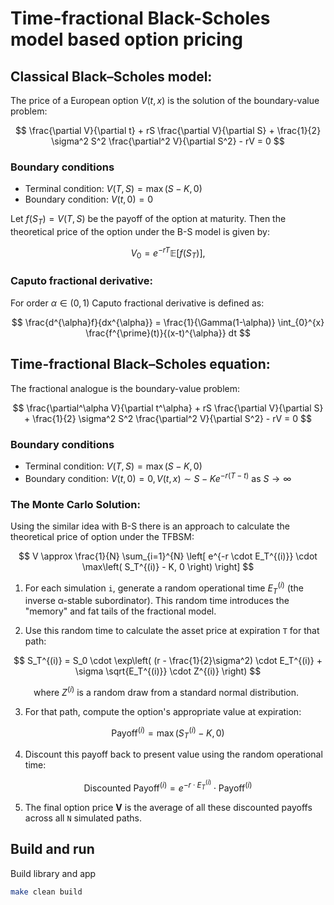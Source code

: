 # Time-fractional Black-Scholes model based option pricing

## Classical Black–Scholes model: 

The price of a European option $V(t, x)$ is the solution of the boundary-value problem:

$$
\frac{\partial V}{\partial t} + rS \frac{\partial V}{\partial S} + \frac{1}{2} \sigma^2 S^2 \frac{\partial^2 V}{\partial S^2} - rV = 0
$$

### Boundary conditions
  - Terminal condition: $V(T, S) = \max(S - K, 0)$
  - Boundary condition: $V(t, 0) = 0$

Let $f(S_T) = V(T, S)$ be the payoff of the option at maturity. Then the theoretical price of the option under the B-S model is given by:

$$
V_0 = e^{-rT}  \mathbb{E} \left[ f(S_T) \right],
$$

### Caputo fractional derivative: 

For order $\alpha \in (0,1)$ Caputo fractional derivative is defined as:

$$
\frac{d^{\alpha}f}{dx^{\alpha}} = \frac{1}{\Gamma(1-\alpha)} \int_{0}^{x} \frac{f^{\prime}(t)}{(x-t)^{\alpha}} dt
$$

## Time-fractional Black–Scholes equation:

The fractional analogue is the boundary-value problem: 

$$
\frac{\partial^\alpha V}{\partial t^\alpha} + rS \frac{\partial V}{\partial S} + \frac{1}{2} \sigma^2 S^2 \frac{\partial^2 V}{\partial S^2} - rV = 0
$$

### Boundary conditions
- Terminal condition: $V(T, S) = \max(S - K, 0)$
- Boundary condition:
    $V(t, 0) = 0, \, V(t,x) \sim S - Ke^{-r(T-t)} \ \text{as} \ S \to \infty$

  
### The Monte Carlo Solution:

Using the similar idea with B-S there is an approach to calculate the theoretical price of option under the TFBSM:

$$
V \approx \frac{1}{N} \sum_{i=1}^{N} \left[ e^{-r \cdot E_T^{(i)}} \cdot \max\left( S_T^{(i)} - K, 0 \right) \right]
$$


1.  For each simulation `i`, generate a random operational time $E_T^{(i)}$ (the inverse α-stable subordinator). This random time introduces the "memory" and fat tails of the fractional model.

2.  Use this random time to calculate the asset price at expiration `T` for that path:
    
$$
S_T^{(i)} = S_0 \cdot \exp\left( (r - \frac{1}{2}\sigma^2) \cdot E_T^{(i)} + \sigma \sqrt{E_T^{(i)}} \cdot Z^{(i)} \right)
$$

$\quad\quad$ where $Z^{(i)}$ is a random draw from a standard normal distribution.

3.  For that path, compute the option's appropriate value at expiration:
    
$$
\text{Payoff}^{(i)} = \max( S_T^{(i)} - K, 0 )
$$

4.  Discount this payoff back to present value using the random operational time:
    
$$
\text{Discounted Payoff}^{(i)} = e^{-r \cdot E_T^{(i)}} \cdot \text{Payoff}^{(i)}
$$

5.  The final option price **V** is the average of all these discounted payoffs across all `N` simulated paths.

## Build and run

Build library and app

```bash
make clean build
```

